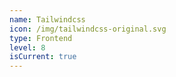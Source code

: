 ```yaml
---
name: Tailwindcss
icon: /img/tailwindcss-original.svg
type: Frontend
level: 8
isCurrent: true
---
```

